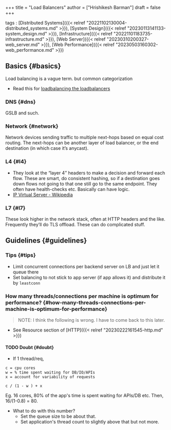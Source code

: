 +++
title = "Load Balancers"
author = ["Hrishikesh Barman"]
draft = false
+++

tags
: [Distributed Systems]({{< relref "20221102130004-distributed_systems.md" >}}), [System Design]({{< relref "20230113141133-system_design.md" >}}), [Infrastructure]({{< relref "20221101183735-infrastructure.md" >}}), [Web Server]({{< relref "20230310200327-web_server.md" >}}), [Web Performance]({{< relref "20230503160302-web_performance.md" >}})


## Basics {#basics}

Load balancing is a vague term. but common categorization

-   Read this for [loadbalancing the loadbalancers](https://www.reddit.com/r/networking/comments/yhpfz4/how_do_you_load_balance_load_balancers/)


### DNS {#dns}

GSLB and such.


### Network {#network}

Network devices sending traffic to multiple next-hops based on equal cost routing. The next-hops can be another layer of load balancer, or the end destination (in which case it’s anycast).


### L4 {#l4}

-   They look at the “layer 4” headers to make a decision and forward each flow. These are smart, do consistent hashing, so if a destination goes down flows not going to that one still go to the same endpoint. They often have health-checks etc. Basically can have logic.
-   [IP Virtual Server - Wikipedia](https://en.wikipedia.org/wiki/IP_Virtual_Server)


### L7 {#l7}

These look higher in the network stack, often at HTTP headers and the like. Frequently they’ll do TLS offload. These can do complicated stuff.


## Guidelines {#guidelines}


### Tips {#tips}

-   Limit concurrent connections per backend server on LB and just let it queue there
-   Set balancing to not stick to app server (if app allows it) and distribute it by `leastconn`


### How many threads/connections per machine is optimum for performance? {#how-many-threads-connections-per-machine-is-optimum-for-performance}

<div class="warning small-text">

> NOTE: I think the following is wrong.  I have to come back to this later.
</div>

-   See Resource section of [HTTP]({{< relref "20230222161545-http.md" >}})


#### <span class="org-todo todo TODO">TODO</span> Doubt {#doubt}

-   If 1 thread/req,

<!--listend-->

```text
c = cpu cores
w = % time spent waiting for DB/IO/APIs
x = account for variability of requests

c / (1 - w ) + x
```

Eg. 16 cores, 80% of the app's time is spent waiting for APIs/DB etc. Then, 16/(1-0.8) = 80.

-   What to do with this number?
    -   Set the queue size to be about that.
    -   Set application's thread count to slightly above that but not more.
